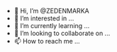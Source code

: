 - 👋 Hi, I’m @ZEDENMARKA
- 👀 I’m interested in ...
- 🌱 I’m currently learning ...
- 💞️ I’m looking to collaborate on ...
- 📫 How to reach me ...

<!---
ZEDENMARKA/ZEDENMARKA is a ✨ special ✨ repository because its `README.md` (this file) appears on your GitHub profile.
You can click the Preview link to take a look at your changes.
--->
